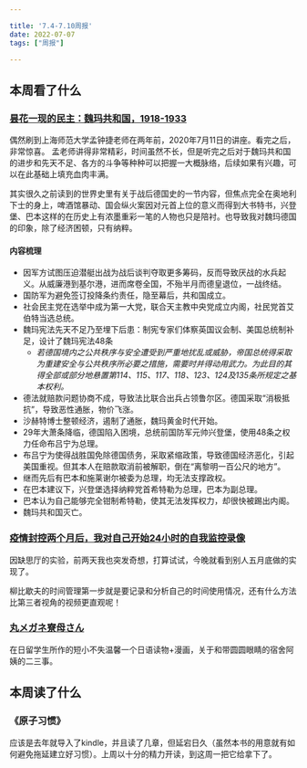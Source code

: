```yaml
---

title: '7.4-7.10周报'
date: 2022-07-07
tags: ["周报"]

---
```


## 本周看了什么
### [昙花一现的民主：魏玛共和国，1918-1933](https://www.bilibili.com/video/BV1Pg4y1i7Nt?spm_id_from=333.337.search-card.all.click)

偶然刷到上海师范大学孟钟捷老师在两年前，2020年7月11日的讲座。看完之后，非常惊喜。
孟老师讲得非常精彩，时间虽然不长，但是听完之后对于魏玛共和国的进步和先天不足、各方的斗争等种种可以把握一大概脉络，后续如果有兴趣，可以在此基础上填充血肉丰满。

其实很久之前读到的世界史里有关于战后德国史的一节内容，但焦点完全在奥地利下士的身上，啤酒馆暴动、国会纵火案因对元首上位的意义而得到大书特书，兴登堡、巴本这样的在历史上有浓墨重彩一笔的人物也只是陪衬。也导致我对魏玛德国的印象，除了经济困顿，只有纳粹。

#### 内容梳理

- 因军方试图压迫潜艇出战为战后谈判夺取更多筹码，反而导致厌战的水兵起义。从威廉港到基尔港，进而席卷全国，不殆半月而德皇退位，一战终结。
- 国防军为避免签订投降条约责任，隐至幕后，共和国成立。
- 社会民主党在选举中成为第一大党，联合天主教中央党成立内阁，社民党首艾伯特当选总统。
- 魏玛宪法先天不足乃至埋下后患：制宪专家们体察英国议会制、美国总统制补足，设计了魏玛宪法48条
    - *若德国境内之公共秩序与安全遭受到严重地扰乱或威胁，帝国总统得采取为重建安全与公共秩序所必要之措施，需要时并得动用武力。为此目的其得全部或部分地悬置第114、115、117、118、123、124及135条所规定之基本权利。* 
- 德法就赔款问题协商不成，导致法比联合出兵占领鲁尔区。德国采取“消极抵抗”，导致恶性通胀，物价飞涨。
- 沙赫特博士整顿经济，遏制了通胀，魏玛黄金时代开始。
- 29年大萧条降临，德国陷入困境，总统前国防军元帅兴登堡，使用48条之权力任命布吕宁为总理。
- 布吕宁为使得战胜国免除德国债务，采取紧缩政策，导致德国经济恶化，引起美国重视。但其本人在赔款取消前被解职，倒在“离黎明一百公尺的地方”。
- 继而先后有巴本和施莱谢尔被委为总理，均无法支撑政权。
- 在巴本建议下，兴登堡选择纳粹党首希特勒为总理，巴本为副总理。
- 巴本认为自己能够完全钳制希特勒，使其无法发挥权力，却很快被踢出内阁。
- 魏玛共和国灭亡。

### [疫情封控两个月后，我对自己开始24小时的自我监控录像](https://sspai.com/post/73362)

因缺思厅的实验，前两天我也突发奇想，打算试试，今晚就看到别人五月底做的实现了。

柳比歇夫的时间管理第一步就是要记录和分析自己的时间使用情况，还有什么方法比第三者视角的视频更直观呢！

### [丸メガネ寮母さん](https://tadoku.org/japanese/book/5456/)
在日留学生所作的短小不失温馨一个日语读物+漫画，关于和带圆圆眼睛的宿舍阿姨的二三事。

## 本周读了什么

### 《原子习惯》

应该是去年就导入了kindle，并且读了几章，但延宕日久（虽然本书的用意就有如何避免拖延建立好习惯）。上周以十分的精力开读，到这周一把它给拿下了。
